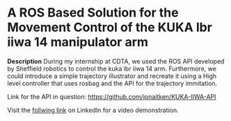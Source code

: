# A ROS Based Solution for the Movement Control of the KUKA lbr iiwa 14 manipulator arm

**Description**
During my internship at CDTA, we used the ROS API developed by  Sheffield robotics to control the kuka lbr iiwa 14 arm. Furthermore, we could introduce a simple trajectory illustrator and recreate it using a High level controller that uses rosbag and the API for the trajectory immitation.

Link for the API in question: https://github.com/jonaitken/KUKA-IIWA-API


Visit the [follwing link](https://www.linkedin.com/posts/said-guerazem_cdta-internshipexperience-robotics-activity-7075381544374128640-6NTm?utm_source=share&utm_medium=member_desktop) on LinkedIn for a video demonstration.
